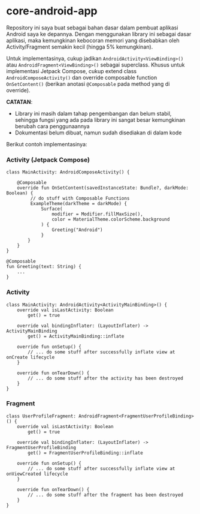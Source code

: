 # core-android-app
Repository ini saya buat sebagai bahan dasar dalam pembuat aplikasi Android saya ke depannya. Dengan menggunakan library ini sebagai dasar aplikasi, maka kemungkinan kebocoran memori yang disebabkan oleh Activity/Fragment semakin kecil (hingga 5% kemungkinan).

Untuk implementasinya, cukup jadikan ```AndroidActivity<ViewBinding>()``` atau ```AndroidFragment<ViewBinding>()``` sebagai superclass. 
Khusus untuk implementasi Jetpack Compose, cukup extend class ```AndroidComposeActivity()``` dan override composable function ```OnSetContent()``` (berikan anotasi ```@Composable``` pada method yang di override).

**CATATAN**: 
- Library ini masih dalam tahap pengembangan dan belum stabil, sehingga fungsi yang ada pada library ini sangat besar kemungkinan berubah cara penggunaannya
- Dokumentasi belum dibuat, namun sudah disediakan di dalam kode

Berikut contoh implementasinya:

### Activity (Jetpack Compose)
```
class MainActivity: AndroidComposeActivity() {

    @Composable
    override fun OnSetContent(savedInstanceState: Bundle?, darkMode: Boolean) {
         // do stuff with Composable Functions
         ExampleTheme(darkTheme = darkMode) {
             Surface(
                 modifier = Modifier.fillMaxSize(),
                 color = MaterialTheme.colorScheme.background
             ) {
                 Greeting("Android")
             }
        }
    }
}

@Composable
fun Greeting(text: String) {
    ...
}
```
### Activity
```
class MainActivity: AndroidActivity<ActivityMainBinding>() {
    override val isLastActivity: Boolean
        get() = true

    override val bindingInflater: (LayoutInflater) -> ActivityMainBinding
        get() = ActivityMainBinding::inflate
        
    override fun onSetup() {
        // ... do some stuff after successfully inflate view at onCreate lifecycle
    }
    
    override fun onTearDown() {
        // ... do some stuff after the activity has been destroyed
    }
}
```
### Fragment
```
class UserProfileFragment: AndroidFragment<FragmentUserProfileBinding>() {
    override val isLastActivity: Boolean
        get() = true

    override val bindingInflater: (LayoutInflater) -> FragmentUserProfileBinding
        get() = FragmentUserProfileBinding::inflate
        
    override fun onSetup() {
        // ... do some stuff after successfully inflate view at onViewCreated lifecycle
    }
    
    override fun onTearDown() {
        // ... do some stuff after the fragment has been destroyed
    }
}
```
